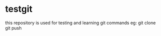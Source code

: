 # testgit
this repository is used for testing and learning git commands
eg: git clone
    git push
    
